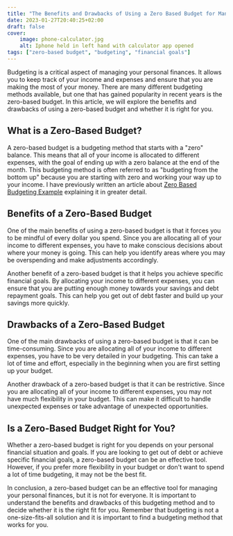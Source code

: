 ```yaml
---
title: "The Benefits and Drawbacks of Using a Zero Based Budget for Managing Your Personal Finances"
date: 2023-01-27T20:40:25+02:00
draft: false
cover:
    image: phone-calculator.jpg
    alt: Iphone held in left hand with calculator app opened
tags: ["zero-based budget", "budgeting", "financial goals"]
---
```


Budgeting is a critical aspect of managing your personal finances. It allows you to keep track of your income and expenses and ensure that you are making the most of your money. There are many different budgeting methods available, but one that has gained popularity in recent years is the zero-based budget. In this article, we will explore the benefits and drawbacks of using a zero-based budget and whether it is right for you.

## What is a Zero-Based Budget?

A zero-based budget is a budgeting method that starts with a "zero" balance. This means that all of your income is allocated to different expenses, with the goal of ending up with a zero balance at the end of the month. This budgeting method is often referred to as "budgeting from the bottom up" because you are starting with zero and working your way up to your income. I have previously written an article about [Zero Based Budgeting Example](https://cash-conscious.com/posts/zero-based-budgeting-example/) explaining it in greater detail.

## Benefits of a Zero-Based Budget

One of the main benefits of using a zero-based budget is that it forces you to be mindful of every dollar you spend. Since you are allocating all of your income to different expenses, you have to make conscious decisions about where your money is going. This can help you identify areas where you may be overspending and make adjustments accordingly.

Another benefit of a zero-based budget is that it helps you achieve specific financial goals. By allocating your income to different expenses, you can ensure that you are putting enough money towards your savings and debt repayment goals. This can help you get out of debt faster and build up your savings more quickly.

## Drawbacks of a Zero-Based Budget

One of the main drawbacks of using a zero-based budget is that it can be time-consuming. Since you are allocating all of your income to different expenses, you have to be very detailed in your budgeting. This can take a lot of time and effort, especially in the beginning when you are first setting up your budget.

Another drawback of a zero-based budget is that it can be restrictive. Since you are allocating all of your income to different expenses, you may not have much flexibility in your budget. This can make it difficult to handle unexpected expenses or take advantage of unexpected opportunities.

## Is a Zero-Based Budget Right for You?
Whether a zero-based budget is right for you depends on your personal financial situation and goals. If you are looking to get out of debt or achieve specific financial goals, a zero-based budget can be an effective tool. However, if you prefer more flexibility in your budget or don't want to spend a lot of time budgeting, it may not be the best fit.

In conclusion, a zero-based budget can be an effective tool for managing your personal finances, but it is not for everyone. It is important to understand the benefits and drawbacks of this budgeting method and to decide whether it is the right fit for you. Remember that budgeting is not a one-size-fits-all solution and it is important to find a budgeting method that works for you.

